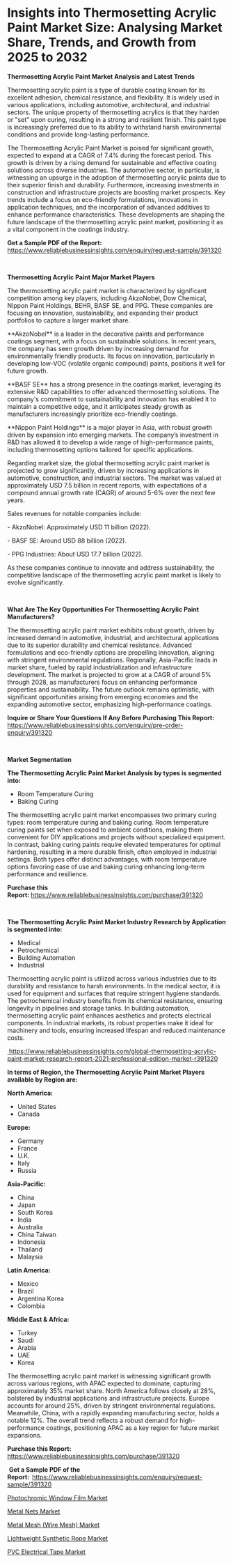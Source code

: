 <p><h1>Insights into Thermosetting Acrylic Paint Market Size: Analysing Market Share, Trends, and Growth from 2025 to 2032</h1></p><p><strong>Thermosetting Acrylic Paint Market Analysis and Latest Trends</strong></p>
<p><p>Thermosetting acrylic paint is a type of durable coating known for its excellent adhesion, chemical resistance, and flexibility. It is widely used in various applications, including automotive, architectural, and industrial sectors. The unique property of thermosetting acrylics is that they harden or "set" upon curing, resulting in a strong and resilient finish. This paint type is increasingly preferred due to its ability to withstand harsh environmental conditions and provide long-lasting performance.</p><p>The Thermosetting Acrylic Paint Market is poised for significant growth, expected to expand at a CAGR of 7.4% during the forecast period. This growth is driven by a rising demand for sustainable and effective coating solutions across diverse industries. The automotive sector, in particular, is witnessing an upsurge in the adoption of thermosetting acrylic paints due to their superior finish and durability. Furthermore, increasing investments in construction and infrastructure projects are boosting market prospects. Key trends include a focus on eco-friendly formulations, innovations in application techniques, and the incorporation of advanced additives to enhance performance characteristics. These developments are shaping the future landscape of the thermosetting acrylic paint market, positioning it as a vital component in the coatings industry.</p></p>
<p><strong>Get a Sample PDF of the Report:&nbsp;</strong> <a href="https://www.reliablebusinessinsights.com/enquiry/request-sample/391320?utm_campaign=1106&utm_medium=2&utm_source=Github&utm_content=ia&utm_term=29032025&utm_id=thermosetting-acrylic-paint">https://www.reliablebusinessinsights.com/enquiry/request-sample/391320</a></p>
<p>&nbsp;</p>
<p><strong>Thermosetting Acrylic Paint Major Market Players</strong></p>
<p><p>The thermosetting acrylic paint market is characterized by significant competition among key players, including AkzoNobel, Dow Chemical, Nippon Paint Holdings, BEHR, BASF SE, and PPG. These companies are focusing on innovation, sustainability, and expanding their product portfolios to capture a larger market share. </p><p>**AkzoNobel** is a leader in the decorative paints and performance coatings segment, with a focus on sustainable solutions. In recent years, the company has seen growth driven by increasing demand for environmentally friendly products. Its focus on innovation, particularly in developing low-VOC (volatile organic compound) paints, positions it well for future growth.</p><p>**BASF SE** has a strong presence in the coatings market, leveraging its extensive R&D capabilities to offer advanced thermosetting solutions. The company's commitment to sustainability and innovation has enabled it to maintain a competitive edge, and it anticipates steady growth as manufacturers increasingly prioritize eco-friendly coatings.</p><p>**Nippon Paint Holdings** is a major player in Asia, with robust growth driven by expansion into emerging markets. The company’s investment in R&D has allowed it to develop a wide range of high-performance paints, including thermosetting options tailored for specific applications.</p><p>Regarding market size, the global thermosetting acrylic paint market is projected to grow significantly, driven by increasing applications in automotive, construction, and industrial sectors. The market was valued at approximately USD 7.5 billion in recent reports, with expectations of a compound annual growth rate (CAGR) of around 5-6% over the next few years.</p><p>Sales revenues for notable companies include: </p><p>- AkzoNobel: Approximately USD 11 billion (2022).</p><p>- BASF SE: Around USD 88 billion (2022).</p><p>- PPG Industries: About USD 17.7 billion (2022).</p><p>As these companies continue to innovate and address sustainability, the competitive landscape of the thermosetting acrylic paint market is likely to evolve significantly.</p></p>
<p>&nbsp;</p>
<p><strong>What Are The Key Opportunities For Thermosetting Acrylic Paint Manufacturers?</strong></p>
<p><p>The thermosetting acrylic paint market exhibits robust growth, driven by increased demand in automotive, industrial, and architectural applications due to its superior durability and chemical resistance. Advanced formulations and eco-friendly options are propelling innovation, aligning with stringent environmental regulations. Regionally, Asia-Pacific leads in market share, fueled by rapid industrialization and infrastructure development. The market is projected to grow at a CAGR of around 5% through 2028, as manufacturers focus on enhancing performance properties and sustainability. The future outlook remains optimistic, with significant opportunities arising from emerging economies and the expanding automotive sector, emphasizing high-performance coatings.</p></p>
<p><strong>Inquire or Share Your Questions If Any Before Purchasing This Report:</strong> <a href="https://www.reliablebusinessinsights.com/enquiry/pre-order-enquiry/391320?utm_campaign=1106&utm_medium=2&utm_source=Github&utm_content=ia&utm_term=29032025&utm_id=thermosetting-acrylic-paint">https://www.reliablebusinessinsights.com/enquiry/pre-order-enquiry/391320</a></p>
<p>&nbsp;</p>
<p><strong>Market Segmentation</strong></p>
<p><strong>The Thermosetting Acrylic Paint Market Analysis by types is segmented into:</strong></p>
<p><ul><li>Room Temperature Curing</li><li>Baking Curing</li></ul></p>
<p><p>The thermosetting acrylic paint market encompasses two primary curing types: room temperature curing and baking curing. Room temperature curing paints set when exposed to ambient conditions, making them convenient for DIY applications and projects without specialized equipment. In contrast, baking curing paints require elevated temperatures for optimal hardening, resulting in a more durable finish, often employed in industrial settings. Both types offer distinct advantages, with room temperature options favoring ease of use and baking curing enhancing long-term performance and resilience.</p></p>
<p><strong>Purchase this Report:&nbsp;</strong><a href="https://www.reliablebusinessinsights.com/purchase/391320?utm_campaign=1106&utm_medium=2&utm_source=Github&utm_content=ia&utm_term=29032025&utm_id=thermosetting-acrylic-paint">https://www.reliablebusinessinsights.com/purchase/391320</a></p>
<p>&nbsp;</p>
<p><strong>The Thermosetting Acrylic Paint Market Industry Research by Application is segmented into:</strong></p>
<p><ul><li>Medical</li><li>Petrochemical</li><li>Building Automation</li><li>Industrial</li></ul></p>
<p><p>Thermosetting acrylic paint is utilized across various industries due to its durability and resistance to harsh environments. In the medical sector, it is used for equipment and surfaces that require stringent hygiene standards. The petrochemical industry benefits from its chemical resistance, ensuring longevity in pipelines and storage tanks. In building automation, thermosetting acrylic paint enhances aesthetics and protects electrical components. In industrial markets, its robust properties make it ideal for machinery and tools, ensuring increased lifespan and reduced maintenance costs.</p></p>
<p><a href="https://www.reliablebusinessinsights.com/global-thermosetting-acrylic-paint-market-research-report-2021-professional-edition-market-r391320?utm_campaign=1106&utm_medium=2&utm_source=Github&utm_content=ia&utm_term=29032025&utm_id=thermosetting-acrylic-paint">&nbsp;https://www.reliablebusinessinsights.com/global-thermosetting-acrylic-paint-market-research-report-2021-professional-edition-market-r391320</a></p>
<p><strong>In terms of Region, the Thermosetting Acrylic Paint Market Players available by Region are:</strong></p>
<p>
    <p> <strong> North America: </strong>
        <ul>
            <li>United States</li>
            <li>Canada</li>
        </ul>
        </p> 
    <p> <strong> Europe: </strong>
        <ul>
            <li>Germany</li>
            <li>France</li>
            <li>U.K.</li>
            <li>Italy</li>
            <li>Russia</li>
        </ul>
        </p> 
    <p> <strong> Asia-Pacific: </strong>
        <ul>
            <li>China</li>
            <li>Japan</li>
            <li>South Korea</li>
            <li>India</li>
            <li>Australia</li>
            <li>China Taiwan</li>
            <li>Indonesia</li>
            <li>Thailand</li>
            <li>Malaysia</li>
        </ul>
        </p> 
    <p> <strong> Latin America: </strong>
        <ul>
            <li>Mexico</li>
            <li>Brazil</li>
            <li>Argentina Korea</li>
            <li>Colombia</li>
        </ul>
        </p> 
    <p> <strong> Middle East & Africa: </strong>
        <ul>
            <li>Turkey</li>
            <li>Saudi</li>
            <li>Arabia</li>
            <li>UAE</li>
            <li>Korea</li>
        </ul>
    </p>
    </p>
<p><p>The thermosetting acrylic paint market is witnessing significant growth across various regions, with APAC expected to dominate, capturing approximately 35% market share. North America follows closely at 28%, bolstered by industrial applications and infrastructure projects. Europe accounts for around 25%, driven by stringent environmental regulations. Meanwhile, China, with a rapidly expanding manufacturing sector, holds a notable 12%. The overall trend reflects a robust demand for high-performance coatings, positioning APAC as a key region for future market expansions.</p></p>
<p><strong>Purchase this Report: </strong><a href="https://www.reliablebusinessinsights.com/purchase/391320?utm_campaign=1106&utm_medium=2&utm_source=Github&utm_content=ia&utm_term=29032025&utm_id=thermosetting-acrylic-paint">https://www.reliablebusinessinsights.com/purchase/391320</a></p>
<p>&nbsp;<strong>Get a Sample PDF of the Report:&nbsp;&nbsp;</strong><a href="https://www.reliablebusinessinsights.com/enquiry/request-sample/391320?utm_campaign=1106&utm_medium=2&utm_source=Github&utm_content=ia&utm_term=29032025&utm_id=thermosetting-acrylic-paint">https://www.reliablebusinessinsights.com/enquiry/request-sample/391320</a></p>
<p><strong></strong></p>
<p><p><a href="https://github.com/rumaskdallys2/Market-Research-Report-List-1/blob/main/photochromic-window-film-market.md?utm_campaign=1106&utm_medium=2&utm_source=Github&utm_content=ia&utm_term=29032025&utm_id=thermosetting-acrylic-paint">Photochromic Window Film Market</a></p><p><a href="https://github.com/rjaibiagha/Market-Research-Report-List-1/blob/main/metal-nets-market.md?utm_campaign=1106&utm_medium=2&utm_source=Github&utm_content=ia&utm_term=29032025&utm_id=thermosetting-acrylic-paint">Metal Nets Market</a></p><p><a href="https://github.com/brinnoifon/Market-Research-Report-List-1/blob/main/metal-mesh-wire-mesh-market.md?utm_campaign=1106&utm_medium=2&utm_source=Github&utm_content=ia&utm_term=29032025&utm_id=thermosetting-acrylic-paint">Metal Mesh (Wire Mesh) Market</a></p><p><a href="https://github.com/godekkutero4/Market-Research-Report-List-1/blob/main/lightweight-synthetic-rope-market.md?utm_campaign=1106&utm_medium=2&utm_source=Github&utm_content=ia&utm_term=29032025&utm_id=thermosetting-acrylic-paint">Lightweight Synthetic Rope Market</a></p><p><a href="https://github.com/trenkkwasek84/Market-Research-Report-List-1/blob/main/pvc-electrical-tape-market.md?utm_campaign=1106&utm_medium=2&utm_source=Github&utm_content=ia&utm_term=29032025&utm_id=thermosetting-acrylic-paint">PVC Electrical Tape Market</a></p></p>